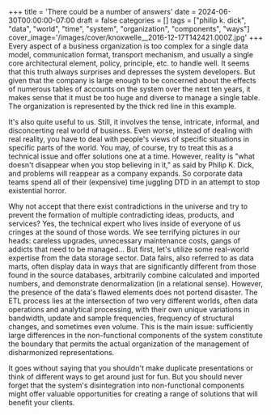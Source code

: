 +++
title = 'There could be a number of answers'
date = 2024-06-30T00:00:00-07:00
draft = false
categories = []
tags = ["philip k. dick", "data", "world", "time", "system", "organization", "components", "ways"]
cover_image='/images/cover/knoxwelle__2016-12-17T142421.000Z.jpg'
+++
Every aspect of a business organization is too complex for a single data model, communication format, transport mechanism, and usually a single core architectural element, policy, principle, etc. to handle well. It seems that this truth always surprises and depresses the system developers. But given that the company is large enough to be concerned about the effects of numerous tables of accounts on the system over the next ten years, it makes sense that it must be too huge and diverse to manage a single table. The organization is represented by the thick red line in this example.

It's also quite useful to us. Still, it involves the tense, intricate, informal, and disconcerting real world of business. Even worse, instead of dealing with real reality, you have to deal with people's views of specific situations in specific parts of the world. You may, of course, try to treat this as a technical issue and offer solutions one at a time. However, reality is "what doesn't disappear when you stop believing in it," as said by Philip K. Dick, and problems will reappear as a company expands. So corporate data teams spend all of their (expensive) time juggling DTD in an attempt to stop existential horror. 

Why not accept that there exist contradictions in the universe and try to prevent the formation of multiple contradicting ideas, products, and services? Yes, the technical expert who lives inside of everyone of us cringes at the sound of those words. We see terrifying pictures in our heads: careless upgrades, unnecessary maintenance costs, gangs of addicts that need to be managed... But first, let's utilize some real-world expertise from the data storage sector. Data fairs, also referred to as data marts, often display data in ways that are significantly different from those found in the source databases, arbitrarily combine calculated and imported numbers, and demonstrate denormalization (in a relational sense). However, the presence of the data's flawed elements does not portend disaster. The ETL process lies at the intersection of two very different worlds, often data operations and analytical processing, with their own unique variations in bandwidth, update and sample frequencies, frequency of structural changes, and sometimes even volume. This is the main issue: sufficiently large differences in the non-functional components of the system constitute the boundary that permits the actual organization of the management of disharmonized representations.

It goes without saying that you shouldn't make duplicate presentations or think of different ways to get around just for fun. But you should never forget that the system's disintegration into non-functional components might offer valuable opportunities for creating a range of solutions that will benefit your clients.